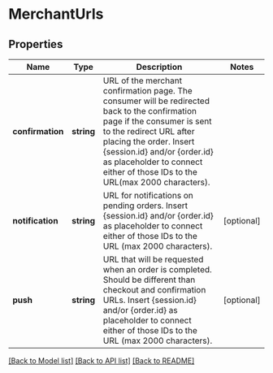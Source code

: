 # MerchantUrls

## Properties
Name | Type | Description | Notes
------------ | ------------- | ------------- | -------------
**confirmation** | **string** | URL of the merchant confirmation page. The consumer will be redirected back to the confirmation page if the consumer is sent to the redirect URL after placing the order. Insert {session.id} and/or {order.id} as placeholder to connect either of those IDs to the URL(max 2000 characters). | 
**notification** | **string** | URL for notifications on pending orders. Insert {session.id} and/or {order.id} as placeholder to connect either of those IDs to the URL (max 2000 characters). | [optional] 
**push** | **string** | URL that will be requested when an order is completed. Should be different than checkout and confirmation URLs. Insert {session.id} and/or {order.id} as placeholder to connect either of those IDs to the URL (max 2000 characters). | [optional] 

[[Back to Model list]](../README.md#documentation-for-models) [[Back to API list]](../README.md#documentation-for-api-endpoints) [[Back to README]](../README.md)


